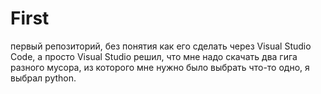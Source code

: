 # First
первый репозиторий, без понятия как его сделать через Visual Studio Code, а просто Visual Studio решил, что мне надо скачать два гига разного мусора, из которого мне нужно было выбрать что-то одно, я выбрал python.

